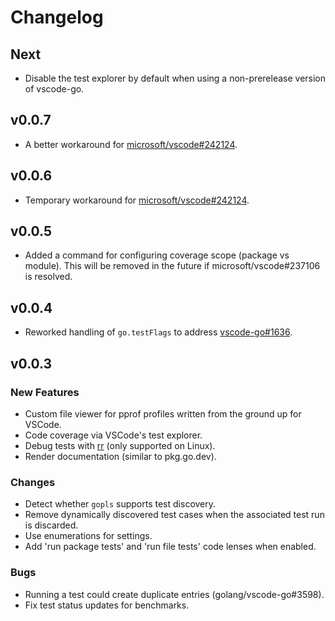 # Changelog

## Next

- Disable the test explorer by default when using a non-prerelease version of
  vscode-go.

## v0.0.7

- A better workaround for [microsoft/vscode#242124][vsc-242124].

## v0.0.6

- Temporary workaround for [microsoft/vscode#242124][vsc-242124].

[vsc-242124]: https://github.com/microsoft/vscode/issues/242124

## v0.0.5

- Added a command for configuring coverage scope (package vs module). This will
  be removed in the future if microsoft/vscode#237106 is resolved.

## v0.0.4

- Reworked handling of `go.testFlags` to address [vscode-go#1636][vscgo-1636].

[vscgo-1636]: https://github.com/golang/vscode-go/issues/1636

## v0.0.3

### New Features

- Custom file viewer for pprof profiles written from the ground up for VSCode.
- Code coverage via VSCode's test explorer.
- Debug tests with [rr](https://rr-project.org/) (only supported on Linux).
- Render documentation (similar to pkg.go.dev).

### Changes

- Detect whether `gopls` supports test discovery.
- Remove dynamically discovered test cases when the associated test run is
  discarded.
- Use enumerations for settings.
- Add 'run package tests' and 'run file tests' code lenses when enabled.

### Bugs

- Running a test could create duplicate entries (golang/vscode-go#3598).
- Fix test status updates for benchmarks.